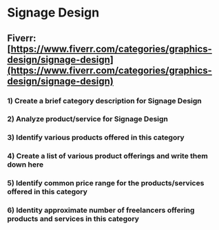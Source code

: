 # Signage Design
## Fiverr: [https://www.fiverr.com/categories/graphics-design/signage-design](https://www.fiverr.com/categories/graphics-design/signage-design)
### 1) Create a brief category description for Signage Design
### 2) Analyze product/service for Signage Design
### 3) Identify various products offered in this category
### 4) Create a list of various product offerings and write them down here
### 5) Identify common price range for the products/services offered in this category
### 6) Identity approximate number of freelancers offering products and services in this category
